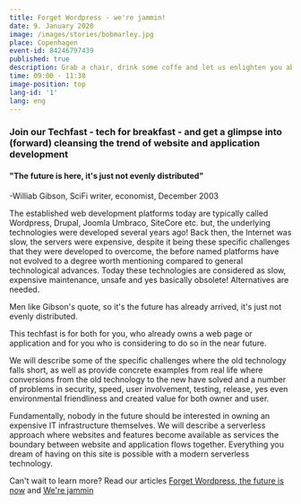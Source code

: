 ```yaml
---
title: Forget Wordpress - we're jammin!
date: 9. January 2020
image: /images/stories/bobmarley.jpg
place: Copenhagen
event-id: 84246797439
published: true
description: Grab a chair, drink some coffe and let us enlighten you about the future of websites
time: 09:00 - 11:30
image-position: top
lang-id: '1'
lang: eng
---
```


### Join our Techfast - tech for breakfast - and get a glimpse into (forward) cleansing the trend of website and application development
#### "The future is here, it's just not evenly distributed"
-Williab Gibson, SciFi writer, economist, December 2003

The established web development platforms today are typically called Wordpress, Drupal, Joomla Umbraco, SiteCore etc. but, the underlying technologies were developed several years ago!
Back then, the Internet was slow, the servers were expensive, despite it being these specific challenges that they were developed to overcome, the before named platforms have not evolved to a degree worth mentioning compared to general technological advances. Today these technologies are considered as slow, expensive maintenance, unsafe and yes basically obsolete! Alternatives are needed.

Men like Gibson's quote, so it's the future has already arrived, it's just not evenly distributed.

This techfast is for both for you, who already owns a web page or application and for you who is considering to do so in the near future.

We will describe some of the specific challenges where the old technology falls short, as well as provide concrete examples from real life where conversions from the old technology to the new have solved and a number of problems in security, speed, user involvement, testing, release, yes even environmental friendliness and created value for both owner and user.

Fundamentally, nobody in the future should be interested in owning an expensive IT infrastructure themselves. We will describe a serverless approach where websites and features become available as services the boundary between website and application flows together. Everything you dream of having on this site is possible with a modern serverless technology.



Can't wait to learn more?
Read our articles [Forget Wordpress, the future is now](/anything/forget-wordpress) and [We're jammin](/anything/we-re-jammin/)